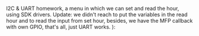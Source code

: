 I2C & UART homework, a menu in which we can set and read the hour, using SDK drivers.
Update: we didn't reach to put the variables in the read hour and to read the input from set hour, besides, we have the MFP callback with own GPIO, that's all, just UART works. ):
